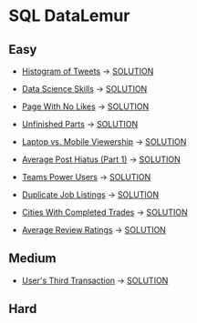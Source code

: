 # SQL  DataLemur

## Easy

-  [Histogram of Tweets](https://datalemur.com/questions/sql-histogram-tweets) -> [SOLUTION](./src/easy/01_histogram_of_tweets.sql)

-  [Data Science Skills](https://datalemur.com/questions/matching-skills) -> [SOLUTION](src/easy/02_data_science_skill.sql)

-  [Page With No Likes](https://datalemur.com/questions/sql-page-with-no-likes) -> [SOLUTION](src/easy/03_pages_with_no_likes.sql)

-  [Unfinished Parts](https://datalemur.com/questions/tesla-unfinished-parts) -> [SOLUTION](src/easy/04_unfinished_parts.sql)

-  [Laptop vs. Mobile Viewership](https://datalemur.com/questions/laptop-mobile-viewership) -> [SOLUTION](src/easy/05_laptops_vs_mobile_viewership.sql)

-  [Average Post Hiatus (Part 1)](https://datalemur.com/questions/sql-average-post-hiatus-1) -> [SOLUTION](src/easy/06_average_post_hiatus.sql)

-  [Teams Power Users](https://datalemur.com/questions/teams-power-users) -> [SOLUTION](src/easy/07_teams_power_users.sql)

-  [Duplicate Job Listings](https://datalemur.com/questions/duplicate-job-listings) -> [SOLUTION](src/easy/08_duplicate_job_listings.sql)

-  [Cities With Completed Trades](https://datalemur.com/questions/completed-trades) -> [SOLUTION](src/easy/09_cities_with_completed_trades.sql)

-  [Average Review Ratings](https://datalemur.com/questions/sql-avg-review-ratings) -> [SOLUTION](src/easy/10_average_review_ratings.sql)

## Medium

-  [User's Third Transaction](https://datalemur.com/questions/sql-third-transaction) -> [SOLUTION](./src/medium/01_users_third_transaction.sql)

## Hard